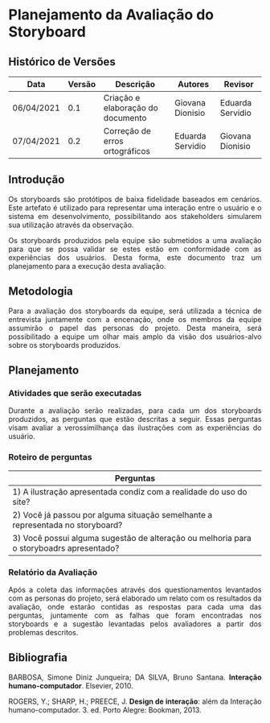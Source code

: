 # Planejamento da Avaliação do Storyboard

## Histórico de Versões
| Data       | Versão | Descrição                                     | Autores          | Revisor          |
| ---------- | ------ | --------------------------------------------- | ---------------- | ---------------- |
| 06/04/2021 | 0.1    | Criação e elaboração do documento             | Giovana Dionisio | Eduarda Servidio |
| 07/04/2021 | 0.2    | Correção de erros ortográficos                | Eduarda Servidio | Giovana Dionisio |

## Introdução
<p align="justify"> Os storyboards são protótipos de baixa fidelidade baseados em cenários. Este artefato é utilizado para representar uma interação entre o usuário e o sistema em desenvolvimento, possibilitando aos stakeholders simularem sua utilização através da observação. </p>
<p align="justify"> Os storyboards produzidos pela equipe são submetidos a uma avaliação para que se possa validar se estes estão em conformidade com as experiências dos usuários. Desta forma, este documento traz um planejamento para a execução desta avaliação. </p>

## Metodologia
<p align="justify"> Para a avaliação dos storyboards da equipe, será utilizada a técnica de entrevista juntamente com a encenação, onde os membros da equipe assumirão o papel das personas do projeto. Desta maneira, será possibilitado a equipe um olhar mais amplo da visão dos usuários-alvo sobre os storyboards produzidos. </p>

## Planejamento
### Atividades que serão executadas
<p align="justify"> Durante a avaliação serão realizadas, para cada um dos storyboards produzidos, as perguntas que estão descritas a seguir. Essas perguntas visam avaliar a verossimilhança das ilustrações com as experiências do usuário. </p>

### Roteiro de perguntas 
| Perguntas |
| --------- |
| 1) A ilustração apresentada condiz com a realidade do uso do site? |
| 2) Você já passou por alguma situação semelhante a representada no storyboard? |
| 3) Você possui alguma sugestão de alteração ou melhoria para o storyboadrs apresentado? |

### Relatório da Avaliação
<p align="justify"> Após a coleta das informações através dos questionamentos levantados com as personas do projeto, será elaborado um relato com os resultados da avaliação, onde estarão contidas as respostas para cada uma das perguntas, juntamente com as falhas que foram encontradas nos storyboards e a sugestão levantadas pelos avaliadores a partir dos problemas descritos. </p>

## Bibliografia
<p align="justify"> BARBOSA, Simone Diniz Junqueira; DA SILVA, Bruno Santana. <b>Interação humano-computador</b>. Elsevier, 2010. </p>
<p align="justify"> ROGERS, Y.; SHARP, H.; PREECE, J. <b>Design de interação</b>: além da Interação humano-computador. 3. ed. Porto Alegre: Bookman, 2013. </p>
